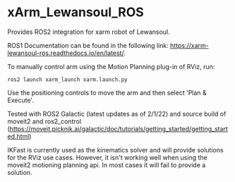 # xArm_Lewansoul_ROS
Provides ROS2 integration for xarm robot of Lewansoul.

ROS1 Documentation can be found in the following link: https://xarm-lewansoul-ros.readthedocs.io/en/latest/.

To manually control arm using the Motion Planning plug-in of RViz, run:

    ros2 launch xarm_launch xarm.launch.py

Use the positioning controls to move the arm and then select 'Plan & Execute'.

Tested with ROS2 Galactic (latest updates as of 2/1/22) and source build of moveit2 and ros2_control (https://moveit.picknik.ai/galactic/doc/tutorials/getting_started/getting_started.html)

IKFast is currently used as the kinematics solver and will provide solutions for the RViz use cases.  However, it isn't working well when using the moveit2 motioning planning api.  In most cases it will fail to provide a solution.